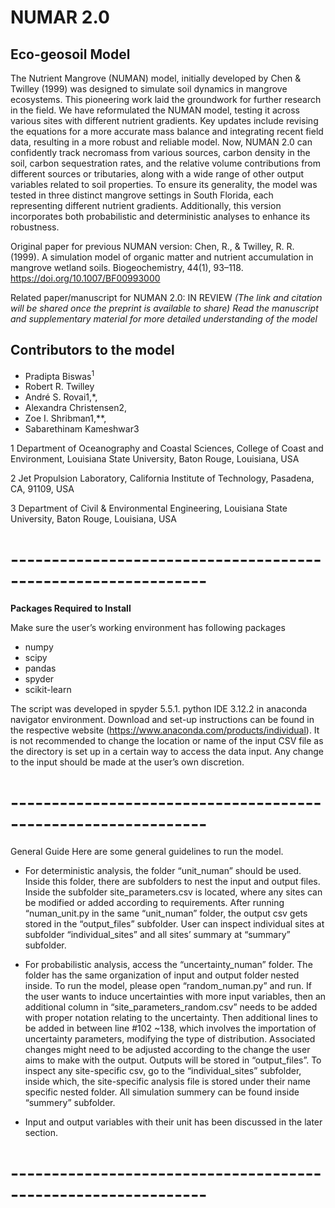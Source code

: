 # NUMAR 2.0
## Eco-geosoil Model 
The Nutrient Mangrove (NUMAN) model, initially developed by Chen & Twilley (1999) was designed to simulate soil dynamics in mangrove ecosystems. This pioneering work laid the groundwork for further research in the field. We have reformulated the NUMAN model, testing it across various sites with different nutrient gradients. Key updates include revising the equations for a more accurate mass balance and integrating recent field data, resulting in a more robust and reliable model. Now, NUMAN 2.0 can confidently track necromass from various sources, carbon density in the soil, carbon sequestration rates, and the relative volume contributions from different sources or tributaries, along with a wide range of other output variables related to soil properties. To ensure its generality, the model was tested in three distinct mangrove settings in South Florida, each representing different nutrient gradients. Additionally, this version incorporates both probabilistic and deterministic analyses to enhance its robustness.

Original paper for previous NUMAN version: Chen, R., & Twilley, R. R. (1999). A simulation model of organic matter and nutrient accumulation in mangrove wetland soils. Biogeochemistry, 44(1), 93–118. https://doi.org/10.1007/BF00993000

Related paper/manuscript for NUMAN 2.0: IN REVIEW *(The link and citation will be shared once the preprint is available to share)*
*Read the manuscript and supplementary material for more detailed understanding of the model*

## Contributors to the model
- Pradipta Biswas<sup>1
- Robert R. Twilley
- André S. Rovai1,*,
- Alexandra Christensen2,
- Zoe I. Shribman1,**,
- Sabarethinam Kameshwar3

1 Department of Oceanography and Coastal Sciences, College of Coast and Environment, Louisiana State University, Baton Rouge, Louisiana, USA

2 Jet Propulsion Laboratory, California Institute of Technology, Pasadena, CA, 91109, USA

3 Department of Civil & Environmental Engineering, Louisiana State University, Baton Rouge, Louisiana, USA
# --------------------------------------------------------------
**Packages Required to Install**

Make sure the user’s working environment has following packages 
- numpy
- scipy
- pandas
- spyder
- scikit-learn


The script was developed in spyder 5.5.1. python IDE 3.12.2 in anaconda navigator environment. Download and set-up instructions can be found in the respective website (https://www.anaconda.com/products/individual). It is not recommended to change the location or name of the input CSV file as the directory is set up in a certain way to access the data input. Any change to the input should be made at the user’s own discretion. 

# --------------------------------------------------------------
General Guide
Here are some general guidelines to run the model.  
* For deterministic analysis, the folder “unit_numan” should be used. Inside this folder, there are subfolders to nest the input and output files. Inside the subfolder site_parameters.csv is located, where any sites can be modified or added according to requirements. After running “numan_unit.py in the same “unit_numan” folder, the output csv gets stored in the “output_files” subfolder. User can inspect individual sites at subfolder “individual_sites” and all sites’ summary at “summary” subfolder. 

* For probabilistic analysis, access the “uncertainty_numan” folder. The folder has the same organization of input and output folder nested inside. To run the model, please open “random_numan.py” and run. If the user wants to induce uncertainties with more input variables, then an additional column in “site_parameters_random.csv” needs to be added with proper notation relating to the uncertainty. Then additional lines to be added in between line #102 ~138, which involves the importation of uncertainty parameters, modifying the type of distribution. Associated changes might need to be adjusted according to the change the user aims to make with the output. Outputs will be stored in “output_files”. To inspect any site-specific csv, go to the “individual_sites” subfolder, inside which, the site-specific analysis file is stored under their name specific nested folder. All simulation summery can be found inside “summery” subfolder. 

* Input and output variables with their unit has been discussed in the later section.  
# --------------------------------------------------------------
